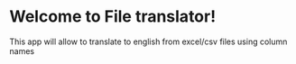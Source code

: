 # Welcome to File translator!

This app will allow to translate to english from excel/csv files using column names
